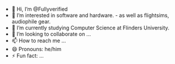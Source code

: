 - 👋 Hi, I’m @Fullyverified
- 👀 I’m interested in software and hardware.
                - as well as flightsims, audiophile gear.
- 🌱 I’m currently studying Computer Science at Flinders University.
- 💞️ I’m looking to collaborate on ...
- 📫 How to reach me ...
- 😄 Pronouns: he/him
- ⚡ Fun fact: ...

<!---
Fullyverified/Fullyverified is a ✨ special ✨ repository because its `README.md` (this file) appears on your GitHub profile.
You can click the Preview link to take a look at your changes.
--->
